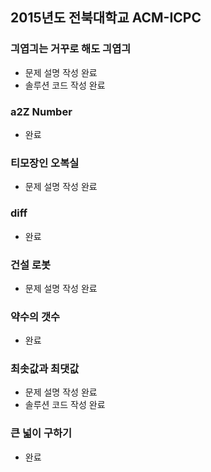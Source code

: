 ## 2015년도 전북대학교 ACM-ICPC

### 긔엽긔는 거꾸로 해도 긔엽긔

- 문제 설명 작성 완료
- 솔루션 코드 작성 완료

### a2Z Number

- 완료

### 티모장인 오복실

- 문제 설명 작성 완료

### diff

- 완료

### 건설 로봇

- 문제 설명 작성 완료

### 약수의 갯수

- 완료

### 최솟값과 최댓값

- 문제 설명 작성 완료
- 솔루션 코드 작성 완료

### 큰 넓이 구하기

- 완료
